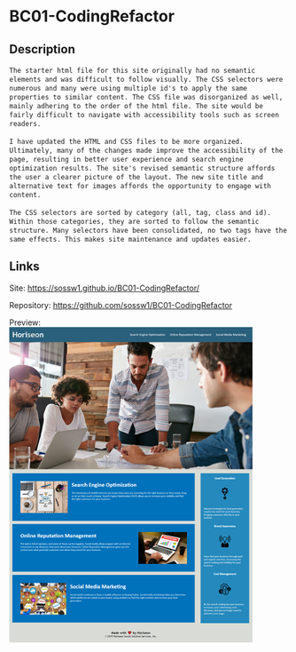 # BC01-CodingRefactor

## Description

    The starter html file for this site originally had no semantic elements and was difficult to follow visually. The CSS selectors were numerous and many were using multiple id's to apply the same properties to similar content. The CSS file was disorganized as well, mainly adhering to the order of the html file. The site would be fairly difficult to navigate with accessibility tools such as screen readers.

    I have updated the HTML and CSS files to be more organized. Ultimately, many of the changes made improve the accessibility of the page, resulting in better user experience and search engine optimization results. The site's revised semantic structure affords the user a clearer picture of the layout. The new site title and alternative text for images affords the opportunity to engage with content.

    The CSS selectors are sorted by category (all, tag, class and id). Within those categories, they are sorted to follow the semantic structure. Many selectors have been consolidated, no two tags have the same effects. This makes site maintenance and updates easier.

## Links

Site:
https://sossw1.github.io/BC01-CodingRefactor/

Repository:
https://github.com/sossw1/BC01-CodingRefactor

Preview:  
![Site Preview](./assets/images/site-preview.png)